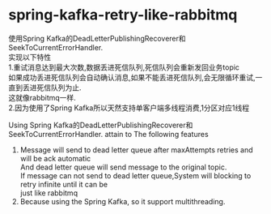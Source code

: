 # spring-kafka-retry-like-rabbitmq
使用Spring Kafka的DeadLetterPublishingRecoverer和SeekToCurrentErrorHandler.  
实现以下特性  
1.重试消息达到最大次数,数据丢进死信队列,死信队列会重新发回业务topic  
  如果成功丢进死信队列会自动确认消息,如果不能丢进死信队列,会无限循环重试,一直到丢进死信队列为止.  
  这就像rabbitmq一样.  
2.因为使用了Spring Kafka所以天然支持单客户端多线程消费,1分区对应1线程  

Using Spring Kafka的DeadLetterPublishingRecoverer和SeekToCurrentErrorHandler.
attain to The following features
1. Message will send to dead letter queue after maxAttempts retries and will be ack automatic   
   And dead letter queue will send message to the original topic.  
   If message can not send to dead letter queue,System will blocking to retry infinite until it can be   
   just like rabbitmq  
2. Because using the Spring Kafka, so it support multithreading.  
